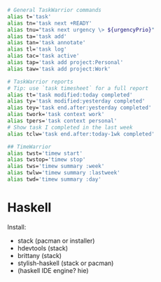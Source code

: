 
```sh
# General TaskWarrior commands
alias t='task'
alias tn='task next +READY'
alias tnu="task next urgency \> ${urgencyPrio}"
alias ta='task add'
alias tan='task annotate'
alias tl='task log'
alias tac='task active'
alias tap='task add project:Personal'
alias taw='task add project:Work'

# TaskWarrior reports
# Tip: use `task timesheet` for a full report
alias tt='task modified:today completed'
alias ty='task modified:yesterday completed'
alias tey='task end.after:yesterday completed'
alias twork='task context work'
alias tpers='task context personal'
# Show task I completed in the last week
alias tclw='task end.after:today-1wk completed'

## TimeWarrior
alias twst='timew start'
alias twstop='timew stop'
alias tws='timew summary :week'
alias twlw='timew summary :lastweek'
alias twd='timew summary :day'
```


# Haskell

Install:

- stack (pacman or installer)
- hdevtools (stack)
- brittany (stack)
- stylish-haskell (stack or pacman)
- (haskell IDE engine? hie)
